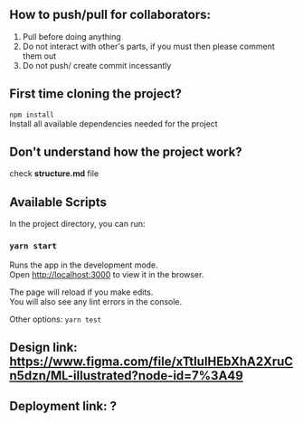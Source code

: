## How to push/pull for collaborators: 
1. Pull before doing anything
2. Do not interact with other's parts, if you must then please comment them out
3. Do not push/ create commit incessantly

## First time cloning the project?
`npm install` \
Install all available dependencies needed for the project

## Don't understand how the project work?
check **structure.md** file

## Available Scripts

In the project directory, you can run:

### `yarn start`

Runs the app in the development mode.\
Open [http://localhost:3000](http://localhost:3000) to view it in the browser.

The page will reload if you make edits.\
You will also see any lint errors in the console.

Other options: `yarn test`

## Design link: https://www.figma.com/file/xTtIulHEbXhA2XruCn5dzn/ML-illustrated?node-id=7%3A49


## Deployment link: ?


